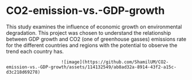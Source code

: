 # CO2-emission-vs.-GDP-growth
This study examines the influence of economic growth on environmental degradation. 
This project was chosen to understand the relationship between GDP growth and CO2 (one of greenhouse gasses) emissions rate for the different countries and regions with the potential to observe the trend each country has.

                         ![image](https://github.com/ShamilUM/CO2-emission-vs.-GDP-growth/assets/114132549/ab8ad32a-8914-43f2-a15c-d3c218d69278)
